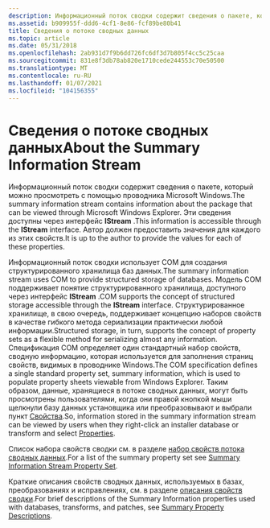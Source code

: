 ```yaml
---
description: Информационный поток сводки содержит сведения о пакете, который можно просмотреть с помощью проводника Microsoft Windows.
ms.assetid: b909955f-ddd6-4cf1-8e86-fcf89be80b41
title: Сведения о потоке сводных данных
ms.topic: article
ms.date: 05/31/2018
ms.openlocfilehash: 2ab931d7f9b6dd726fc6df3d7b805f4cc5c25caa
ms.sourcegitcommit: 831e8f3db78ab820e1710cede244553c70e50500
ms.translationtype: MT
ms.contentlocale: ru-RU
ms.lasthandoff: 01/07/2021
ms.locfileid: "104156355"
---
```

# <a name="about-the-summary-information-stream"></a><span data-ttu-id="84d59-103">Сведения о потоке сводных данных</span><span class="sxs-lookup"><span data-stu-id="84d59-103">About the Summary Information Stream</span></span>

<span data-ttu-id="84d59-104">Информационный поток сводки содержит сведения о пакете, который можно просмотреть с помощью проводника Microsoft Windows.</span><span class="sxs-lookup"><span data-stu-id="84d59-104">The summary information stream contains information about the package that can be viewed through Microsoft Windows Explorer.</span></span> <span data-ttu-id="84d59-105">Эти сведения доступны через интерфейс **IStream** .</span><span class="sxs-lookup"><span data-stu-id="84d59-105">This information is accessible through the **IStream** interface.</span></span> <span data-ttu-id="84d59-106">Автор должен предоставить значения для каждого из этих свойств.</span><span class="sxs-lookup"><span data-stu-id="84d59-106">It is up to the author to provide the values for each of these properties.</span></span>

<span data-ttu-id="84d59-107">Информационный поток сводки использует COM для создания структурированного хранилища баз данных.</span><span class="sxs-lookup"><span data-stu-id="84d59-107">The summary information stream uses COM to provide structured storage of databases.</span></span> <span data-ttu-id="84d59-108">Модель COM поддерживает понятие структурированного хранилища, доступного через интерфейс **IStream** .</span><span class="sxs-lookup"><span data-stu-id="84d59-108">COM supports the concept of structured storage accessible through the **IStream** interface.</span></span> <span data-ttu-id="84d59-109">Структурированное хранилище, в свою очередь, поддерживает концепцию наборов свойств в качестве гибкого метода сериализации практически любой информации.</span><span class="sxs-lookup"><span data-stu-id="84d59-109">Structured storage, in turn, supports the concept of property sets as a flexible method for serializing almost any information.</span></span> <span data-ttu-id="84d59-110">Спецификация COM определяет один стандартный набор свойств, сводную информацию, которая используется для заполнения страниц свойств, видимых в проводнике Windows.</span><span class="sxs-lookup"><span data-stu-id="84d59-110">The COM specification defines a single standard property set, summary information, which is used to populate property sheets viewable from Windows Explorer.</span></span> <span data-ttu-id="84d59-111">Таким образом, данные, хранящиеся в потоке сводных данных, могут быть просмотрены пользователями, когда они правой кнопкой мыши щелкнули базу данных установщика или преобразовывают и выбрали пункт [Свойства](about-properties.md).</span><span class="sxs-lookup"><span data-stu-id="84d59-111">So, information stored in the summary information stream can be viewed by users when they right-click an installer database or transform and select [Properties](about-properties.md).</span></span>

<span data-ttu-id="84d59-112">Список набора свойств сводки см. в разделе [набор свойств потока сводных данных](summary-information-stream-property-set.md).</span><span class="sxs-lookup"><span data-stu-id="84d59-112">For a list of the summary property set see [Summary Information Stream Property Set](summary-information-stream-property-set.md).</span></span>

<span data-ttu-id="84d59-113">Краткие описания свойств сводных данных, используемых в базах, преобразованиях и исправлениях, см. в разделе [описания свойств сводки](summary-property-descriptions.md).</span><span class="sxs-lookup"><span data-stu-id="84d59-113">For brief descriptions of the Summary Information properties used with databases, transforms, and patches, see [Summary Property Descriptions](summary-property-descriptions.md).</span></span>

 

 



